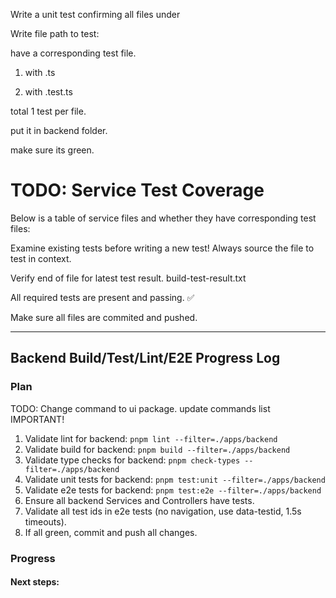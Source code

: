 Write a unit test confirming all files under

Write file path to test:

have a corresponding test file.

1. with .ts

2. with .test.ts

total 1 test per file.

put it in backend folder.

make sure its green.

# TODO: Service Test Coverage

Below is a table of service files and whether they have corresponding test files:

Examine existing tests before writing a new test! Always source the file to test in context.

Verify end of file for latest test result. build-test-result.txt

All required tests are present and passing. ✅

Make sure all files are commited and pushed.

---

## Backend Build/Test/Lint/E2E Progress Log

### Plan

TODO: Change command to ui package. update commands list IMPORTANT!

1. Validate lint for backend: `pnpm lint --filter=./apps/backend`
2. Validate build for backend: `pnpm build --filter=./apps/backend`
3. Validate type checks for backend: `pnpm check-types --filter=./apps/backend`
4. Validate unit tests for backend: `pnpm test:unit --filter=./apps/backend`
5. Validate e2e tests for backend: `pnpm test:e2e --filter=./apps/backend`
6. Ensure all backend Services and Controllers have tests.
7. Validate all test ids in e2e tests (no navigation, use data-testid, 1.5s timeouts).
8. If all green, commit and push all changes.

### Progress

#### Next steps:

